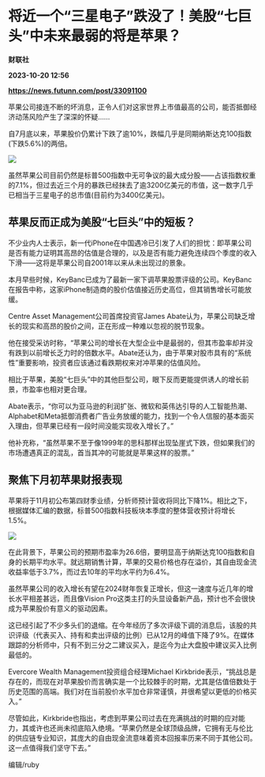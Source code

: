 # 将近一个“三星电子”跌没了！美股“七巨头”中未来最弱的将是苹果？
**财联社**

**2023-10-20 12:56**

**https://news.futunn.com/post/33091100**

苹果公司接连不断的坏消息，正令人们对这家世界上市值最高的公司，能否抵御经济动荡风险产生了深深的怀疑……

自7月底以来，苹果股价仍累计下跌了逾10%，跌幅几乎是同期纳斯达克100指数(下跌5.6%)的两倍。

![](https://postimg.futunn.com/169780573925033258687.png)

虽然苹果公司目前仍然是标普500指数中无可争议的最大成分股——占该指数权重的7.1%，但过去近三个月的暴跌已经抹去了逾3200亿美元的市值，这一数字几乎已相当于三星电子的总市值(目前约为3400亿美元)。

苹果反而正成为美股“七巨头”中的短板？
-------------------

不少业内人士表示，新一代iPhone在中国遇冷已引发了人们的担忧：即苹果公司是否有能力证明其高昂的估值是合理的，以及是否有能力避免连续四个季度的收入下滑——这将是苹果公司自2001年以来从未出现过的景象。

本月早些时候，KeyBanc已成为了最新一家下调苹果股票评级的公司。KeyBanc在报告中称，这家iPhone制造商的股价估值接近历史高位，但其销售增长可能放缓。

Centre Asset Management公司首席投资官James Abate认为，苹果公司缺乏增长的现实和高昂的股价之间，正在形成一种难以忽视的脱节现象。

他在接受采访时称，“苹果公司的增长在大型企业中是最弱的，但其市盈率却并没有跌到以前增长乏力时的倍数水平。Abate还认为，由于苹果对股市具有的“系统性”重要影响，投资者应该通过看跌期权来对冲苹果的估值风险。

相比于苹果，美股“七巨头”中的其他巨型公司，眼下反而更能提供诱人的增长前景，市盈率也相对更合理。

Abate表示，“你可以为亚马逊的利润扩张、微软和英伟达引导的人工智能热潮、Alphabet和Meta抵御消费者广告业务放缓的能力，找到一个令人信服的基本面买入理由，但苹果已经有一段时间没能实现收入增长了。”

他补充称，“虽然苹果不至于像1999年的思科那样出现坠崖式下跌，但如果我们的市场遭遇真正的混乱，首当其冲的可能就是苹果这样的股票。”

聚焦下月初苹果财报表现
-----------

苹果将于11月初公布第四财季业绩，分析师预计营收将同比下降1%。相比之下，根据媒体汇编的数据，标普500指数科技板块本季度的整体营收预计将增长1.5%。

![](https://postimg.futunn.com/16978059929164418264409.png)

在此背景下，苹果公司的预期市盈率为26.6倍，要明显高于纳斯达克100指数和自身的长期平均水平。就远期销售计算，苹果的交易价格也存在溢价，其自由现金流收益率低于3.7%，而过去10年的平均水平约为6.4%。

虽然苹果公司的收入增长有望在2024财年恢复正增长，但这一速度与近几年的增长水平相差甚远，而且像Vision Pro这类主打的头显设备新产品，预计也不会很快成为苹果股价有意义的驱动因素。

这已经引起了不少多头们的退缩。在今年经历了多次评级下调的消息后，该股的共识评级（代表买入、持有和卖出评级的比例）已从12月的峰值下降了9%。在媒体跟踪的分析师中，只有不到三分之二建议买入，是迄今为止大盘股中建议买入比例最低的。

Evercore Wealth Management投资组合经理Michael Kirkbride表示，“挑战总是存在的，而现在对苹果股价而言确实是一个比较棘手的时期，尤其是估值倍数处于历史范围的高端。我们对在当前股价水平加仓非常谨慎，并很希望以更低的价格买入。”

尽管如此，Kirkbride也指出，考虑到苹果公司过去在充满挑战的时期的应对能力，其或许也还尚未彻底陷入绝境。“苹果仍然是全球顶级品牌，它拥有无与伦比的供应链专业知识，其庞大的自由现金流意味着资本回报率历来不同于其他公司。这一点值得我们坚守下去。”

编辑/ruby